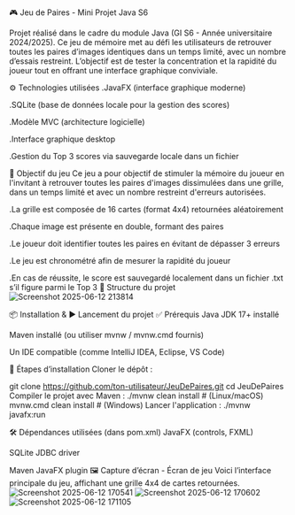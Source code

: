 🎮 Jeu de Paires - Mini Projet Java S6

Projet réalisé dans le cadre du module Java (GI S6 - Année universitaire 2024/2025).
Ce jeu de mémoire met au défi les utilisateurs de retrouver toutes les paires d’images identiques dans un temps limité, 
avec un nombre d’essais restreint. L’objectif est de tester la concentration et la rapidité du joueur tout en offrant une interface graphique conviviale.

⚙️ Technologies utilisées
.JavaFX (interface graphique moderne)

.SQLite (base de données locale pour la gestion des scores)

.Modèle MVC (architecture logicielle)

.Interface graphique desktop

.Gestion du Top 3 scores via sauvegarde locale dans un fichier

🎯 Objectif du jeu
Ce jeu a pour objectif de stimuler la mémoire du joueur en l'invitant à retrouver toutes les paires d'images dissimulées dans une grille,
dans un temps limité et avec un nombre restreint d'erreurs autorisées.

.La grille est composée de 16 cartes (format 4x4) retournées aléatoirement

.Chaque image est présente en double, formant des paires

.Le joueur doit identifier toutes les paires en évitant de dépasser 3 erreurs

.Le jeu est chronométré afin de mesurer la rapidité du joueur

.En cas de réussite, le score est sauvegardé localement dans un fichier .txt s’il figure parmi le Top 3
📁 Structure du projet
![Screenshot 2025-06-12 213814](https://github.com/user-attachments/assets/938a113f-0e22-4e5b-81e1-2da48330ce30)


📦 Installation & ▶️ Lancement du projet
✅ Prérequis
Java JDK 17+ installé

Maven installé (ou utiliser mvnw / mvnw.cmd fournis)

Un IDE compatible (comme IntelliJ IDEA, Eclipse, VS Code)

🔧 Étapes d’installation
Cloner le dépôt :

git clone https://github.com/ton-utilisateur/JeuDePaires.git
cd JeuDePaires
Compiler le projet avec Maven :
./mvnw clean install       # (Linux/macOS)
mvnw.cmd clean install     # (Windows)
Lancer l'application :
./mvnw javafx:run

🛠️ Dépendances utilisées (dans pom.xml)
JavaFX (controls, FXML)

SQLite JDBC driver

Maven JavaFX plugin
 🖼️ Capture d’écran - Écran de jeu
Voici l’interface principale du jeu, affichant une grille 4x4 de cartes retournées.
![Screenshot 2025-06-12 170541](https://github.com/user-attachments/assets/7d59b010-73d5-437d-8027-6190d3a474f6)
![Screenshot 2025-06-12 170602](https://github.com/user-attachments/assets/e886aaec-7a49-4b07-af73-8e31d33519b4)
![Screenshot 2025-06-12 171105](https://github.com/user-attachments/assets/17446f0b-70da-4686-b2c1-072fe433a315)





